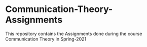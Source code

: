 # Communication-Theory-Assignments
This repository contains the Assignments done during the course Communication Theory in Spring-2021

